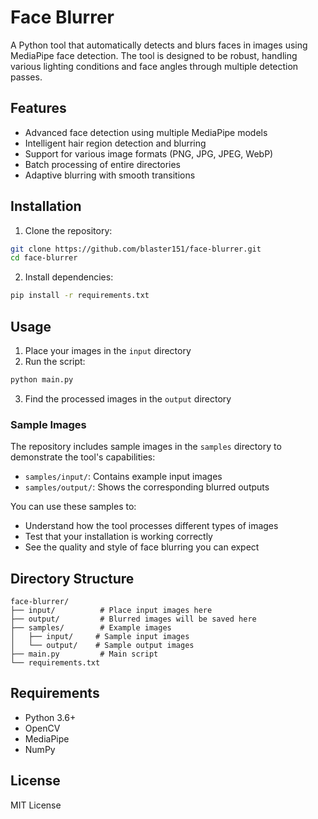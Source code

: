 # Face Blurrer

A Python tool that automatically detects and blurs faces in images using MediaPipe face detection. The tool is designed to be robust, handling various lighting conditions and face angles through multiple detection passes.

## Features

- Advanced face detection using multiple MediaPipe models
- Intelligent hair region detection and blurring
- Support for various image formats (PNG, JPG, JPEG, WebP)
- Batch processing of entire directories
- Adaptive blurring with smooth transitions

## Installation

1. Clone the repository:
```bash
git clone https://github.com/blaster151/face-blurrer.git
cd face-blurrer
```

2. Install dependencies:
```bash
pip install -r requirements.txt
```

## Usage

1. Place your images in the `input` directory
2. Run the script:
```bash
python main.py
```
3. Find the processed images in the `output` directory

### Sample Images

The repository includes sample images in the `samples` directory to demonstrate the tool's capabilities:
- `samples/input/`: Contains example input images
- `samples/output/`: Shows the corresponding blurred outputs

You can use these samples to:
- Understand how the tool processes different types of images
- Test that your installation is working correctly
- See the quality and style of face blurring you can expect

## Directory Structure

```
face-blurrer/
├── input/          # Place input images here
├── output/         # Blurred images will be saved here
├── samples/        # Example images
│   ├── input/     # Sample input images
│   └── output/    # Sample output images
├── main.py         # Main script
└── requirements.txt
```

## Requirements

- Python 3.6+
- OpenCV
- MediaPipe
- NumPy

## License

MIT License 